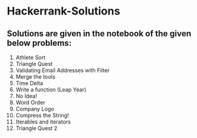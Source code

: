 # Hackerrank-Solutions

## Solutions are given in the notebook of the given below problems:
1. Athlete Sort
2. Triangle Quest
3. Validating Email Addresses with Filter
4. Merge the tools 
5. Time Delta
6. Write a function (Leap Year)
7. No Idea!
8. Word Order 
9. Company Logo
10. Compress the String!
11. Iterables and iterators
12. Triangle Quest 2


